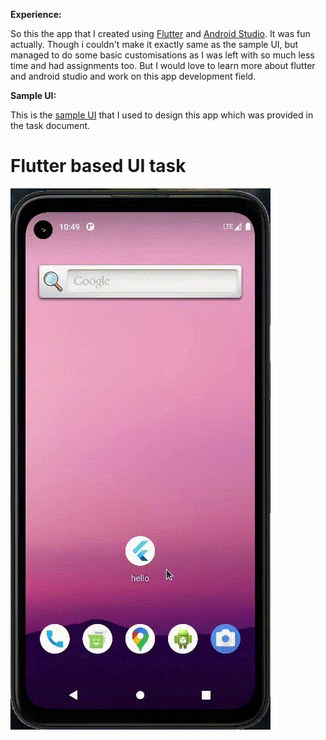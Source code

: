 **Experience:**

So this the app that I created using [Flutter](https://flutter.dev/?gclid=Cj0KCQiAkNiMBhCxARIsAIDDKNXZwe8x406qIuxcPBgY3SBnbrs_epTA7I14I9q3qz6kmBYvdmDO4GEaAq5XEALw_wcB&gclsrc=aw.ds) and [Android Studio](https://developer.android.com/studio?gclid=Cj0KCQiAkNiMBhCxARIsAIDDKNU5Ur7V7p90z9LnycPgB4Ogb58gUnUtcvN8K9ptiMTHGJ5MkbnBV0IaAnwyEALw_wcB&gclsrc=aw.ds). It was fun actually. Though i couldn't make it exactly same as the sample UI, but managed to do some basic customisations as I was left with so much less time and had assignments too. But I would love to learn more about flutter and android studio and work on this app development field.  

**Sample UI:**

This is the [sample UI](https://github.com/amfoss/tasks/tree/main/task-6) that I used to design this app which was provided in the task document.


# Flutter based UI task

![my app](https://github.com/Den1f/amfoss-tasks/blob/main/Task%2006/myapp.gif)
